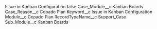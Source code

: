 <?xml version="1.0" encoding="UTF-8"?>
<CustomMetadata xmlns="http://soap.sforce.com/2006/04/metadata" xmlns:xsi="http://www.w3.org/2001/XMLSchema-instance" xmlns:xsd="http://www.w3.org/2001/XMLSchema">
    <label>Issue in Kanban Configuration</label>
    <protected>false</protected>
    <values>
        <field>Case_Module__c</field>
        <value xsi:type="xsd:string">Kanban Boards</value>
    </values>
    <values>
        <field>Case_Reason__c</field>
        <value xsi:type="xsd:string">Copado Plan</value>
    </values>
    <values>
        <field>Keyword__c</field>
        <value xsi:type="xsd:string">Issue in Kanban Configuration</value>
    </values>
    <values>
        <field>Module__c</field>
        <value xsi:type="xsd:string">Copado Plan</value>
    </values>
    <values>
        <field>RecordTypeName__c</field>
        <value xsi:type="xsd:string">Support_Case</value>
    </values>
    <values>
        <field>Sub_Module__c</field>
        <value xsi:type="xsd:string">Kanban Boards</value>
    </values>
</CustomMetadata>
